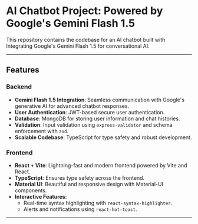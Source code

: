 # AI Chatbot Project: Powered by Google's Gemini Flash 1.5

This repository contains the codebase for an AI chatbot built with Integrating Google's Gemini Flash 1.5 for conversational AI.

---

## Features

### Backend
- **Gemini Flash 1.5 Integration**: Seamless communication with Google's generative AI for advanced chatbot responses.
- **User Authentication**: JWT-based secure user authentication.
- **Database**: MongoDB for storing user information and chat histories.
- **Validation**: Input validation using `express-validator` and schema enforcement with `zod`.
- **Scalable Codebase**: TypeScript for type safety and robust development.

### Frontend
- **React + Vite**: Lightning-fast and modern frontend powered by Vite and React.
- **TypeScript**: Ensures type safety across the frontend.
- **Material UI**: Beautiful and responsive design with Material-UI components.
- **Interactive Features**:
  - Real-time syntax highlighting with `react-syntax-highlighter`.
  - Alerts and notifications using `react-hot-toast`.

---

